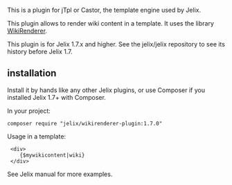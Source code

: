 This is a plugin for jTpl or Castor, the template engine used by Jelix.

This plugin allows to render wiki content in a template.
It uses the library [WikiRenderer](http://wikirenderer.jelix.org).

This plugin is for Jelix 1.7.x and higher. See the jelix/jelix repository to see
its history before Jelix 1.7.

## installation

Install it by hands like any other Jelix plugins, or use Composer if you installed
Jelix 1.7+ with Composer.

In your project:

```
composer require "jelix/wikirenderer-plugin:1.7.0"
```

Usage in a template:

```
 <div>
    {$mywikicontent|wiki}
 </div>
```

See Jelix manual for more examples.
